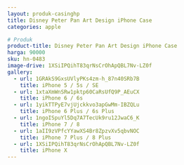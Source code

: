 ```yaml
---
layout: produk-casinghp
title: Disney Peter Pan Art Design iPhone Case
categories: apple

# Produk
product-title: Disney Peter Pan Art Design iPhone Case
harga: 90000
sku: hn-0483
image-drive: 1XSiIPQihT83qrNsCrOhApQBL7Nv-LZ0f
gallery:
  - url: 1GRAkS9GxsUVlyPKs4zm-h_87n40SRb7B
    title: iPhone 5 / 5s / SE
  - url: 1xtaXmWnSRw1pktp60CaRsUfQ9P_AEuCX
    title: iPhone 6 / 6s
  - url: 1yikTTPyE7vjUjckkvo3apGwMm-IBZQLu
    title: iPhone 6 Plus / 6s Plus
  - url: 1ngoISpuYl5Dq7A7TecUk9ru12JwaC6_K
    title: iPhone 7 / 8
  - url: 1aII9zVPfcYYawXS4Br8ZpzvXv5qbvNOC
    title: iPhone 7 Plus / 8 Plus
  - url: 1XSiIPQihT83qrNsCrOhApQBL7Nv-LZ0f
    title: iPhone X
---
```

